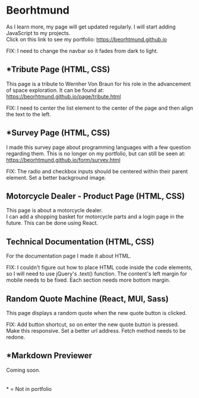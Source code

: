 # Beorhtmund
As I learn more, my page will get updated regularly. I will start adding JavaScript to my projects.
\
Click on this link to see my portfolio: https://beorhtmund.github.io

FIX: I need to change the navbar so it fades from dark to light.

## *Tribute Page (HTML, CSS)
This page is a tribute to Wernher Von Braun for his role in the advancement of space exploration. It can be found at: https://beorhtmund.github.io/page/tribute.html

FIX: I need to center the list element to the center of the page and then align the text to the left.

## *Survey Page (HTML, CSS)
I made this survey page about programming languages with a few question regarding them. This is no longer on my portfolio, but can still be seen at: https://beorhtmund.github.io/form/survey.html

FIX: The radio and checkbox inputs should be centered within their parent element. Set a better background image.

## Motorcycle Dealer - Product Page (HTML, CSS)
This page is about a motorcycle dealer.
\
I can add a shopping basket for motorcycle parts and a login page in the future. This can be done using React.

## Technical Documentation (HTML, CSS)
For the documentation page I made it about HTML.

FIX: I couldn't figure out how to place HTML code inside the code elements, so I will need to use jQuery's .text() function. The content's left margin for mobile needs to be fixed. Each section needs more bottom margin.

## Random Quote Machine (React, MUI, Sass)
This page displays a random quote when the new quote button is clicked.

FIX: Add button shortcut, so on enter the new quote button is pressed. Make this responsive. Set a better url address. Fetch method needs to be redone.

## *Markdown Previewer
Coming soon.
\
\
\
\* = Not in portfolio
